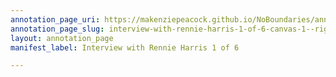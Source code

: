 ```yaml
---
annotation_page_uri: https://makenziepeacock.github.io/NoBoundaries/annotations/interview-with-rennie-harris-1-of-6-canvas-1--right----.json
annotation_page_slug: interview-with-rennie-harris-1-of-6-canvas-1--right----
layout: annotation_page
manifest_label: Interview with Rennie Harris 1 of 6

---
```

